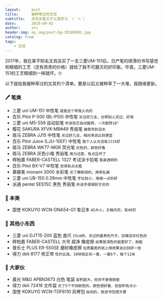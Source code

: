 ```yaml
---
layout:     post
title:      被种草过的文具
subtitle:   天天买笔又不认真学习 （｀へ´）
date:       2018-09-02
author:     xtc
header-img: my_img/post-bg-20180902.jpg
catalog: true
tags:
    - 文具
---
```


2017年，我在某不知名文具店买了一支三菱UM-151后，日产笔的顺滑的书写感觉和精细的工艺（还有昂贵的价格）就给了我不可磨灭的好印象。毕竟，三菱UM-151的工艺精细到一摔就坏。🙄

以下就给我被种草过的文具列个清单。要是以后又被种草了一大堆，我随缘更新。

### 🖊️ 笔类

- 三菱 uni UM-151 中性笔 `就是这个带我入坑的`
- 百乐 Pilot P-500 (BL-P50) 中性笔 `买过好几支，也帮别人买过，好用`
- 三菱 uni M5-559 自动铅笔 `听说铅芯自动旋转，一次能转18°`
- 樱花 SAKURA XFVK-MB#49 秀丽笔 `被我写到没水`
- 斑马 ZEBRA JJ15 中性笔 `买过好几支，相对来说比较便宜`
- 百乐 Pilot Juice (LJU-10EF) 中性笔 `我个人认为没有JJ15好`
- 斑马 ZEBRA WKT7-MGR 荧光笔 `灰色的，颜色好看`
- 斑马 ZEBRA 灰色小楷 秀丽笔 `用力过度，有点压坏了`
- 辉柏嘉 FABER-CASTELL 1327 考试涂卡铅笔 `笔身透明的`
- 百乐 Pilot BX-V7 中性笔 `觉得有点太粗`
- 慕娜美 monami 3000 水彩笔 `买了橄榄绿的，用来乱画`
- 三菱 uni UB-150 0.38mm 中性笔 `字比较小，用细一点的好`
- 派通 pentel SES15C 黑色 秀丽笔 `听说手感很好才买的`

### 📕 本类

- 国誉 KOKUYO WCN-DNA54-G1 笔记本 `A5大小，方格内页，有40页`

### 📏 其他小东西

- 三菱 uni DJT15-200 蓝色 直尺 `15cm的，买过的最贵的尺子，后悔没买红色的`
- 辉柏嘉 FABER-CASTELL 大号 超净 橡皮擦 `如果是深色的就更好了，耐脏`
- 普乐士 PLUS ER-550SE 磨砂橡皮擦 `在质量差的纸上用效果会比较好一些`
- 得力 deli 8177 修正带 `性价比高，10块钱左右一套，一套6个，每个12米`

### 📁 大家伙

- 晨光 M&G APBN3673 白色 笔袋 `容积超大，但并不是很耐脏`
- 得力 deli 72416 文件袋 `买了5个不同颜色的，颜色很好看，但容积有点小`
- 国誉 KOKUYO WCN-TDF6110 风琴包 `纵向的，放进书包很方便`
